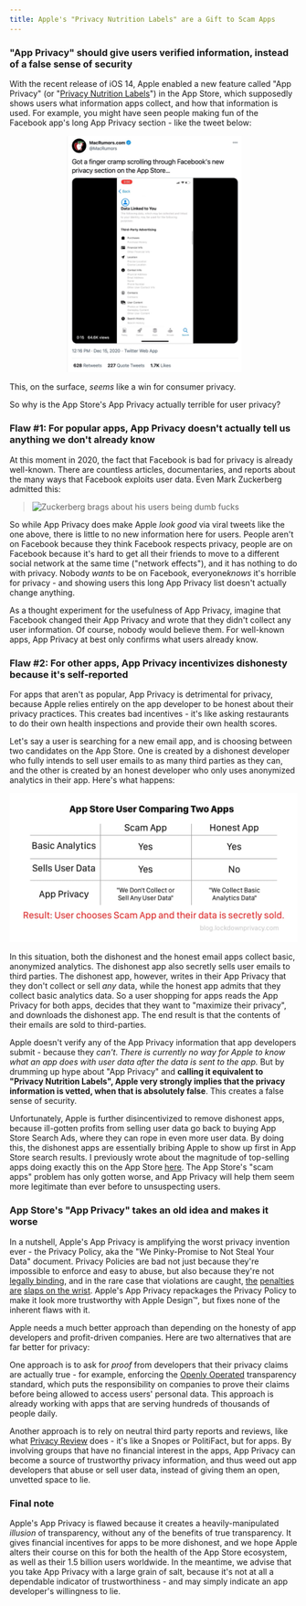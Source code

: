 ```yaml
---
title: Apple's "Privacy Nutrition Labels" are a Gift to Scam Apps
---
```


### "App Privacy" should give users verified information, instead of a false sense of security

With the recent release of iOS 14, Apple enabled a new feature called "App Privacy" (or "[Privacy Nutrition Labels](https://www.seattletimes.com/business/technology/new-from-apple-at-wwdc-hand-washing-alerts-iphone-widgets-and-privacy-nutrition-labels/)") in the App Store, which supposedly shows users what information apps collect, and how that information is used. For example, you might have seen people making fun of the Facebook app's long App Privacy section - like the tweet below:

![MacRumors tweet about Facebook app privacy](/assets/images/macrumortweet.jpg)

This, on the surface, *seems* like a win for consumer privacy.

So why is the App Store's App Privacy actually terrible for user privacy?
### Flaw #1: For popular apps, App Privacy doesn't actually tell us anything we don't already know
At this moment in 2020, the fact that Facebook is bad for privacy is already well-known. There are countless articles, documentaries, and reports about the many ways that Facebook exploits user data. Even Mark Zuckerberg admitted this:

> ![Zuckerberg brags about his users being dumb fucks](https://privacyreview-site-assets.s3.amazonaws.com/images/review/facebookmessenger-infographic.png)

So while App Privacy does make Apple *look good* via viral tweets like the one above, there is little to no new information here for users. People aren't on Facebook because they think Facebook respects privacy, people are on Facebook because it's hard to get all their friends to move to a different social network at the same time ("network effects"), and it has nothing to do with privacy. Nobody *wants* to be on Facebook, everyone*knows* it's horrible for privacy - and showing users this long App Privacy list doesn't actually change anything.

As a thought experiment for the usefulness of App Privacy, imagine that Facebook changed their App Privacy and wrote that they didn't collect any user information. Of course, nobody would believe them. For well-known apps, App Privacy at best only confirms what users already know.

### Flaw #2: For other apps, App Privacy incentivizes dishonesty because it's self-reported
For apps that aren't as popular, App Privacy is detrimental for privacy, because Apple relies entirely on the app developer to be honest about their privacy practices. This creates bad incentives - it's like asking restaurants to do their own health inspections and provide their own health scores.

Let's say a user is searching for a new email app, and is choosing between two candidates on the App Store. One is created by a dishonest developer who fully intends to sell user emails to as many third parties as they can, and the other is created by an honest developer who only uses anonymized analytics in their app. Here's what happens:

![A table showing the incentive structure that Apple has created with App Privacy.](/assets/images/scamapp.jpg)

In this situation, both the dishonest and the honest email apps collect basic, anonymized analytics. The dishonest app also secretly sells user emails to third parties. The dishonest app, however, writes in their App Privacy that they don't collect or sell *any* data, while the honest app admits that they collect basic analytics data. So a user shopping for apps reads the App Privacy for both apps, decides that they want to "maximize their privacy", and downloads the dishonest app. The end result is that the contents of their emails are sold to third-parties.

Apple doesn't verify any of the App Privacy information that app developers submit - because they *can't*. *There is currently no way for Apple to know what an app does with user data after the data is sent to the app.* But by drumming up hype about "App Privacy" and **calling it equivalent to "Privacy Nutrition Labels", Apple very strongly implies that the privacy information is vetted, when that is absolutely false**. This creates a false sense of security.

Unfortunately, Apple is further disincentivized to remove dishonest apps, because ill-gotten profits from selling user data go back to buying App Store Search Ads, where they can rope in even more user data. By doing this, the dishonest apps are essentially bribing Apple to show up first in App Store search results. I previously wrote about the magnitude of top-selling apps doing exactly this on the App Store [here](/2020/11/25/how-to-make-80000.html). The App Store's "scam apps" problem has only gotten worse, and App Privacy will help them seem more legitimate than ever before to unsuspecting users.

### App Store's "App Privacy" takes an old idea and makes it worse
In a nutshell, Apple's App Privacy is amplifying the worst privacy invention ever - the Privacy Policy, aka the "We Pinky-Promise to Not Steal Your Data" document. Privacy Policies are bad not just because they're impossible to enforce and easy to abuse, but also because they're not [legally binding](https://ir.lawnet.fordham.edu/iplj/vol27/iss1/5/), and in the rare case that violations are caught, [the](https://www.abine.com/blog/2012/facebook-privacy-violated-by-new-ads/) [penalties](https://www.theverge.com/2018/4/24/17275994/yahoo-sec-fine-2014-data-breach-35-million) [are](https://uk.reuters.com/article/us-facebook-france/facebook-fined-150000-euros-by-french-data-watchdog-idUKKCN18C10C) [slaps on the wrist](http://www.consumerwatchdog.org/blog/google-ruling-shows-need-do-not-track-and-strong-antitrust-action). Apple's App Privacy repackages the Privacy Policy to make it look more trustworthy with Apple Design™, but fixes none of the inherent flaws with it.

Apple needs a much better approach than depending on the honesty of app developers and profit-driven companies. Here are two alternatives that are far better for privacy:

One approach is to ask for *proof* from developers that their privacy claims are actually true - for example, enforcing the [Openly Operated](https://openlyoperated.org) transparency standard, which puts the responsibility on companies to prove their claims before being allowed to access users' personal data. This approach is already working with apps that are serving hundreds of thousands of people daily.

Another approach is to rely on neutral third party reports and reviews, like what [Privacy Review](https://privacyreview.co) does - it's like a Snopes or PolitiFact, but for apps. By involving groups that have no financial interest in the apps, App Privacy can become a source of trustworthy privacy information, and thus weed out app developers that abuse or sell user data, instead of giving them an open, unvetted space to lie.

### Final note

Apple's App Privacy is flawed because it creates a heavily-manipulated *illusion* of transparency, without any of the benefits of true transparency. It gives financial incentives for apps to be more dishonest, and we hope Apple alters their course on this for both the health of the App Store ecosystem, as well as their 1.5 billion users worldwide. In the meantime, we advise that you take App Privacy with a large grain of salt, because it's not at all a dependable indicator of trustworthiness - and may simply indicate an app developer's willingness to lie.
